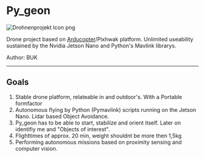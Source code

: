 # Py_geon

![Drohnenprojekt Icon png ](https://github.com/git-blame-BUK/Py_geon/assets/132343254/ce2f0dbe-5c4d-4792-b93a-b08d92140918)





Drone project based on [Arducopter](https://ardupilot.org/copter/index.html)/Pixhwak platform. Unlimited useability sustained by the Nvidia Jetson Nano and Python's Mavlink librarys.

Author: BUK

-----------------------------------------------------------------------------------------------------------------------------------------------------------------------

## Goals
1. Stable drone platform, relateable in and outdoor's. With a Portable formfactor
3. Autonomous flying by Python (Pymavlink) scripts running on the Jetson Nano. Lidar based Object Avoidance.
4. Py_geon has to be able to start, stabilize and orient itself. Later on identifiy me and "Objects of interest".
5. Flighttimes of approx. 20 min, weight shouldnt be more then 1,5kg
6. Performing autonomous missions based on proximity sensing and computer vision.

































